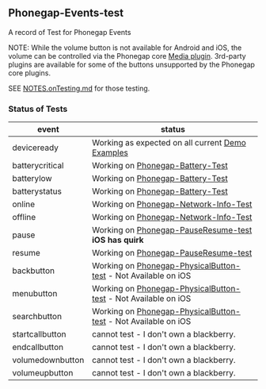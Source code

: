 ## Phonegap-Events-test ##
A record of Test for Phonegap Events

NOTE: While the volume button is not available for Android and iOS, the volume can be controlled via the Phonegap core [Media plugin](http://docs.phonegap.com/en/3.3.0/cordova_media_media.md.html#Media). 3rd-party plugins are available for some of the buttons unsupported by the Phonegap core plugins.

SEE [NOTES.onTesting.md](https://github.com/jessemonroy650/Phonegap-Events-test/blob/master/NOTES.onTesting.md) for those testing.

### Status of Tests ###

event | status 
------|--------
deviceready      | Working as expected on all current [Demo Examples](http://codesnippets.altervista.org/examples/phonegap/demos/PUBLIC.Apps.html)
batterycritical  | Working on [Phonegap-Battery-Test](https://github.com/jessemonroy650/Phonegap-Battery-Test)
batterylow       | Working on [Phonegap-Battery-Test](https://github.com/jessemonroy650/Phonegap-Battery-Test)
batterystatus    | Working on [Phonegap-Battery-Test](https://github.com/jessemonroy650/Phonegap-Battery-Test)
online           | Working on [Phonegap-Network-Info-Test](https://github.com/jessemonroy650/Phonegap-Network-Info-Test)
offline          | Working on [Phonegap-Network-Info-Test](https://github.com/jessemonroy650/Phonegap-Network-Info-Test)
pause            | Working on [Phonegap-PauseResume-test](https://github.com/jessemonroy650/Phonegap-PauseResume-test.git) **iOS has quirk**
resume           | Working on [Phonegap-PauseResume-test](https://github.com/jessemonroy650/Phonegap-PauseResume-test.git)
backbutton       | Working on [Phonegap-PhysicalButton-test](https://github.com/jessemonroy650/Phonegap-PhysicalButton-test.git) - Not Available on iOS
menubutton       | Working on [Phonegap-PhysicalButton-test](https://github.com/jessemonroy650/Phonegap-PhysicalButton-test.git) - Not Available on iOS
searchbutton     | Working on [Phonegap-PhysicalButton-test](https://github.com/jessemonroy650/Phonegap-PhysicalButton-test.git) - Not Available on iOS
startcallbutton  | cannot test - I don't own a blackberry.
endcallbutton    | cannot test - I don't own a blackberry.
volumedownbutton | cannot test - I don't own a blackberry.
volumeupbutton   | cannot test - I don't own a blackberry.

